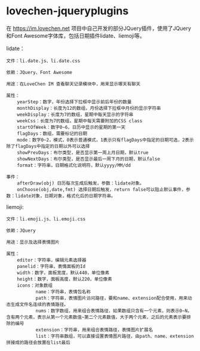 # lovechen-jqueryplugins
在 https://im.lovechen.net 项目中自己开发的部分JQuery插件，使用了JQuery和Font Awesome字体库，包括日期插件lidate、liemoji等。

lidate：

    文件：li.date.js、li.date.css

    依赖：JQuery、Font Awesome

    用途：在LoveChen IM 查看聊天记录模块中，用来显示哪天有聊天

    属性：
        yearStep：数字，年份选择下拉框中显示前后年份的数量
        monthDisplay：长度为12的数组，月份选择下拉框中月份的显示字符串
        weekDisplay：长度为7的数组，星期中每天显示的字符串
        weekCss：长度为7的数组，星期中每天需要附加的CSS class
        startOfWeek：数字0~6，日历中显示的星期的第一天
        flagDays：数组，需要标记的日期
        mode：数字0~2，模式，0表示普通模式，1表示只有flagDays中指定的日期可选，2表示除了flagDays中指定的日期以外可以选择
        showPrevDays：布尔类型，是否显示第一周上月日期，默认true
        showNextDays：布尔类型，是否显示最后一周下月的日期，默认false
        format：字符串，日期格式化说明符，默认yyyy/MM/dd

    事件：
        afterDraw(obj) 日历每次生成后触发，参数：lidate对象。
        onChoose(obj,date,fmt) 选择日期后触发，return false可以阻止默认事件，参数：lidate对象，日期对象，格式化后的日期字符串。

liemoji:
    
    文件：li.emoji.js、li.emoji.css

    依赖：JQuery

    用途：显示及选择表情图片

    属性：
        editor：字符串，编辑元素选择器
        panelid：字符串，表情面板的Id
        width：数字，面板宽度，默认440，单位像素
        height：数字，面板高度，默认220，单位像素
        icons：对象数组
               name：字符串，表情包名称
               path：字符串，表情图片访问路径，要和name、extension配合使用，用来动态生成文件名连续的表情路径。
               nums：数字数组，用来组合表情路径，如果数组只含有一个元素，则表示0~N，含有两个元素，表示从第一个元素数值~第二个元素数值，大于两个元素，之后的元素表示要排除的编号
               extension：字符串，用来组合表情路径，表情图片扩展名
               list：字符串数组，可以直接设置表情图片路径，由path、name、extension拼接成的路径会放置在list最后
